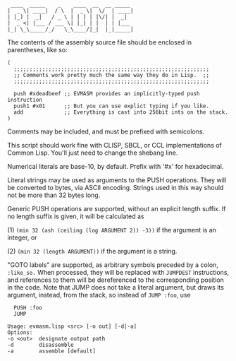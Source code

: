 ```
 ____  _____    _    ____  __  __ _____ 
|  _ \| ____|  / \  |  _ \|  \/  | ____|
| |_) |  _|   / _ \ | | | | |\/| |  _|  
|  _ <| |___ / ___ \| |_| | |  | | |___ 
|_| \_\_____/_/   \_\____/|_|  |_|_____|

```

The contents of the assembly source file should be enclosed in
parentheses, like so:

```
(
  ;;;;;;;;;;;;;;;;;;;;;;;;;;;;;;;;;;;;;;;;;;;;;;;;;;;;;;;;;;;;;;
  ;; Comments work pretty much the same way they do in Lisp.  ;;
  ;;;;;;;;;;;;;;;;;;;;;;;;;;;;;;;;;;;;;;;;;;;;;;;;;;;;;;;;;;;;;;
  
  push #xdeadbeef ;; EVMASM provides an implicitly-typed push instruction
  push1 #x01      ;; But you can use explict typing if you like.
  add             ;; Everything is cast into 256bit ints on the stack.
)
```

Comments may be included, and must be prefixed with semicolons.

This script should work fine with CLISP, SBCL, or CCL implementations
of Common Lisp. You'll just need to change the shebang line.

Numerical literals are base-10, by default. Prefix with '#x' for
hexadecimal.

Literal strings may be used as arguments to the PUSH operations.
They will be converted to bytes, via ASCII encoding. Strings used
in this way should not be more than 32 bytes long.

Generic PUSH operations are supported, without an explicit length
suffix. If no length suffix is given, it will be calculated as

  (1) `(min 32 (ash (ceiling (log ARGUMENT 2)) -3))`
if the argument is an integer, or

  (2) `(min 32 (length ARGUMENT))`
if the argument is a string.

"GOTO labels" are supported, as arbitrary symbols preceded by a colon,
`:like_so.` When processed, they will be replaced with `JUMPDEST` instructions,
and references to them will be dereferenced to the corresponding position
in the code. Note that JUMP does not take a literal argument, but draws
its argument, instead, from the stack, so instead of `JUMP :foo`, use
```
  PUSH :foo
  JUMP
```

```
Usage: evmasm.lisp <src> [-o out] [-d|-a]
Options:
-o <out>  designate output path
-d        disassemble
-a        assemble [default]
```